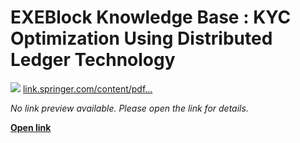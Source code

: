 # EXEBlock Knowledge Base : KYC Optimization Using Distributed Ledger Technology

![](https://exeblock.atlassian.net/wiki/s/1955908593/6452/13e4b0506220cc3863fa28b63397b2a2c0a4efd6/1000.0.6/_/download/resources/com.atlassian.confluence.plugins.confluence-business-blueprints:sharelinks-resources/default-sharelinks-favicon-16.png) [link.springer.com/content/pdf…](https://link.springer.com/content/pdf/10.1007/s12599-017-0504-2.pdf)

_No link preview available. Please open the link for details._

[**Open link**](https://link.springer.com/content/pdf/10.1007/s12599-017-0504-2.pdf)


